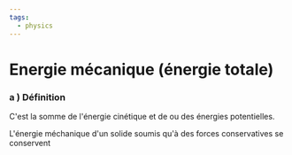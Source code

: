 ```yaml
---
tags:
  - physics
---
```

# Energie mécanique (énergie totale)

### a ) Définition

C'est la somme de l'énergie cinétique et de ou des énergies potentielles.

L'énergie méchanique d'un solide soumis qu'à des forces conservatives se conservent